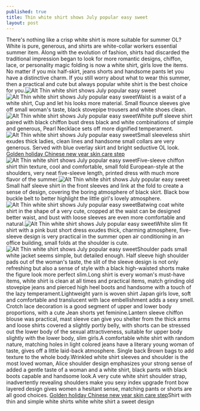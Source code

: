 ```yaml
---
published: true
title: Thin white shirt shows July popular easy sweet
layout: post
---
```

There\'s nothing like a crisp white shirt is more suitable for summer OL? White is pure, generous, and shirts are white-collar workers essential summer item. Along with the evolution of fashion, shirts had discarded the traditional impression began to look for more romantic designs, chiffon, lace, or personality magic folding is now a white shirt, girls love the items. No matter if you mix half-skirt, jeans shorts and handsome pants let you have a distinctive charm. If you still worry about what to wear this summer, then a practical and cute but always popular white shirt is the best choice for you.![Alt Thin white shirt shows July popular easy sweet](http://topsmoke.files.wordpress.com/2016/04/7838a9f5.jpeg)![Alt Thin white shirt shows July popular easy sweet](http://topsmoke.files.wordpress.com/2016/04/7842a030.jpeg)Waist is a waist of a white shirt, Cup and let his looks more material. Small flounce sleeves give off small woman\'s taste, black stovepipe trousers and white shoes clean.![Alt Thin white shirt shows July popular easy sweet](http://topsmoke.files.wordpress.com/2016/04/7836c5ab.jpeg)White puff sleeve shirt paired with black chiffon bust dress black and white combinations of simple and generous, Pearl Necklace sets off more dignified temperament.![Alt Thin white shirt shows July popular easy sweet](http://topsmoke.files.wordpress.com/2016/04/783951bb.jpeg)Small sleeveless shirt exudes thick ladies, clean lines and handsome small collars are very generous. Served with blue overlay skirt and bright seductive OL look. [Golden holiday Chinese new year skin care step](https://solariphone.wordpress.com/2016/04/24/golden-holiday-chinese-new-year-skin-care-step-by-step/)![Alt Thin white shirt shows July popular easy sweet](http://topsmoke.files.wordpress.com/2016/04/783c6c79.jpeg)Five-sleeve chiffon shirt thin texture, cool and comfortable, small fold European-style at the shoulders, very neat five-sleeve length, printed dress with much more flavor of the summer.![Alt Thin white shirt shows July popular easy sweet](http://topsmoke.files.wordpress.com/2016/04/7843ed87.jpeg)Small half sleeve shirt in the front sleeves and link at the fold to create a sense of design, covering the boring atmosphere of black skirt. Black bow buckle belt to better highlight the little girl\'s lovely atmosphere.![Alt Thin white shirt shows July popular easy sweet](http://topsmoke.files.wordpress.com/2016/04/78403aa5.jpeg)Batwing coat white shirt in the shape of a very cute, cropped at the waist can be designed better waist, and bust with loose sleeves are even more comfortable and natural.![Alt Thin white shirt shows July popular easy sweet](http://topsmoke.files.wordpress.com/2016/04/78379500.jpeg)White slim fit shirt with a pink bust short dress exudes thick, charming atmosphere, five-sleeve design is very practical in the summer open air conditioning in an office building, small folds at the shoulder is cute.![Alt Thin white shirt shows July popular easy sweet](http://topsmoke.files.wordpress.com/2016/04/783cc89f.jpeg)Shoulder pads small white jacket seems simple, but detailed enough. Half sleeve high shoulder pads out of the woman\'s taste, the slit of the sleeve design is not only refreshing but also a sense of style with a black high-waisted shorts make the figure look more perfect slim.Long shirt is every woman\'s must-have items, white shirt is clean at all times and practical items, match grinding old stovepipe jeans and pierced high heel boots and handsome with a touch of the lazy temperament.Lightweight yarn is woven shirt Japan girls love, soft and comfortable and translucent with lace embellishment adds a sexy smell. Crotch lace decoration is a good segment of upper and lower body proportions, with a cute Jean shorts yet feminine.Lantern sleeve chiffon blouse was practical, mast sleeve can give you shelter from the thick arms and loose shirts covered a slightly portly belly, with shorts can be stressed out the lower body of the sexual attractiveness, suitable for upper body slightly with the lower body, slim girls.A comfortable white shirt with random nature, matching holes in light colored jeans have a literary young woman of taste, gives off a little laid-back atmosphere. Single back Brown bags to add texture to the whole body.Wrinkled white shirt sleeves and shoulder is the most loved woman, Alice shoulder design emphasizes your strong sense of added a gentle taste of a woman and a white shirt, black pants with black boots capable and handsome look.A very cute white shirt shoulder strap, inadvertently revealing shoulders make you sexy index upgrade front bow layered design gives women a hesitant sense, matching pants or shorts are all good choices. [Golden holiday Chinese new year skin care step](https://solariphone.wordpress.com/2016/04/24/golden-holiday-chinese-new-year-skin-care-step-by-step/)Shirt with thin and simple white shirts white white shirt a sweet design